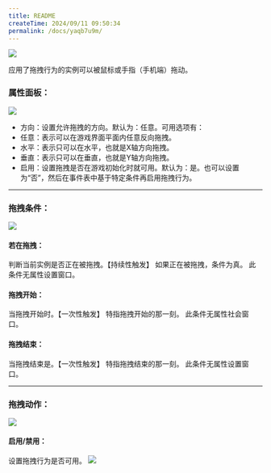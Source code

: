 ```yaml
---
title: README
createTime: 2024/09/11 09:50:34
permalink: /docs/yaqb7u9m/
---
```

![](564d7e8d64902.png)

应用了拖拽行为的实例可以被鼠标或手指（手机端）拖动。

### 属性面板：
![](56331c9e8e7f0.png)
- 方向：设置允许拖拽的方向。默认为：任意。可用选项有：
 - 任意：表示可以在游戏界面平面内任意反向拖拽。
 - 水平：表示只可以在水平，也就是X轴方向拖拽。
 - 垂直：表示只可以在垂直，也就是Y轴方向拖拽。
- 启用：设置拖拽是否在游戏初始化时就可用。默认为：是。也可以设置为“否”，然后在事件表中基于特定条件再启用拖拽行为。

------------

### 拖拽条件：
![](56331c9ea106b.png)
#### 若在拖拽：
判断当前实例是否正在被拖拽。【持续性触发】
如果正在被拖拽，条件为真。
此条件无属性设置窗口。

#### 拖拽开始：
当拖拽开始时。【一次性触发】
特指拖拽开始的那一刻。
此条件无属性社会窗口。

#### 拖拽结束：
当拖拽结束是。【一次性触发】
特指拖拽结束的那一刻。
此条件无属性设置窗口。

------------

### 拖拽动作：
![](56331c9e4e8f4.png)
#### 启用/禁用：
设置拖拽行为是否可用。
![](56331c9e75218.png)